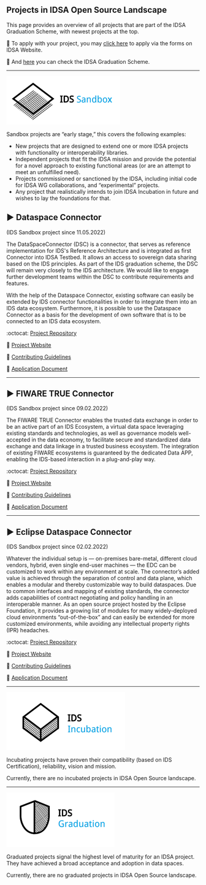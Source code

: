 ## Projects in IDSA Open Source Landscape 

This page provides an overview of all projects that are part of the IDSA Graduation Scheme, with newest projects at the top.

:triangular_flag_on_post: To apply with your project, you may [click here](https://internationaldataspaces.org/open-source-application-form/) to apply via the forms on IDSA Website.

:triangular_flag_on_post: And [here](https://github.com/International-Data-Spaces-Association/idsa/tree/main/graduation_scheme) you can check the IDSA Graduation Scheme.

---


![Sandbox](./media/IDSA-Sandbox-Logo.png)

Sandbox projects are “early stage,” this covers the following examples:

- New projects that are designed to extend one or more IDSA projects with functionality or interoperability libraries.
- Independent projects that fit the IDSA mission and provide the potential for a novel approach to existing functional areas (or are an attempt to meet an unfulfilled need).
- Projects commissioned or sanctioned by the IDSA, including initial code for IDSA WG collaborations, and “experimental” projects.
- Any project that realistically intends to join IDSA Incubation in future and wishes to lay the foundations for that.


## :arrow_forward: Dataspace Connector
(IDS Sandbox project since 11.05.2022)

The DataSpaceConnector (DSC) is a connector, that serves as reference implementation for IDS's Reference Architecture and is integrated as first Connector into IDSA Testbed. It allows an access to sovereign data sharing based on the IDS principles. As part of the IDS graduation scheme, the DSC will remain very closely to the IDS architecture. We would like to engage further development teams within the DSC to contribute requirements and features.

With the help of the Dataspace Connector, existing software can easily be extended by IDS connector functionalities in order to integrate them into an IDS data ecosystem. Furthermore, it is possible to use the Dataspace Connector as a basis for the development of own software that is to be connected to an IDS data ecosystem.

:octocat: [Project Repository](https://github.com/International-Data-Spaces-Association/DataspaceConnector)

:link: [Project Website](https://international-data-spaces-association.github.io/DataspaceConnector/)

:page_with_curl: [Contributing Guidelines](https://github.com/International-Data-Spaces-Association/DataspaceConnector/blob/main/CONTRIBUTING.md)

:memo: [Application Document](./Sandbox_Reviews/Applications/dataspace-connector.md)

---

## :arrow_forward: FIWARE TRUE Connector 
(IDS Sandbox project since 09.02.2022)

The FIWARE TRUE Connector enables the trusted data exchange in order to be an active part of an IDS Ecosystem, a virtual data space leveraging existing standards and technologies, as well as governance models well-accepted in the data economy, to facilitate secure and standardized data exchange and data linkage in a trusted business ecosystem. The integration of existing FIWARE ecosystems is guaranteed by the dedicated Data APP, enabling the IDS-based interaction in a plug-and-play way.

:octocat: [Project Repository](https://github.com/International-Data-Spaces-Association/true-connector)

:link: [Project Website](https://www.eng.it/en/case-studies/true-connector-per-facilitare-la-condivisione-di-dati-in-gaiax)

:page_with_curl: [Contributing Guidelines](https://github.com/eclipse-dataspaceconnector/DataSpaceConnector/blob/main/CONTRIBUTING.md)

:memo: [Application Document](./Sandbox_Reviews/Applications/true-connector.md)

---

## :arrow_forward: Eclipse Dataspace Connector
(IDS Sandbox project since 02.02.2022)

Whatever the individual setup is — on-premises bare-metal, different cloud vendors, hybrid, even single end-user machines — the EDC can be customized to work within any environment at scale. The connector’s added value is achieved through the separation of control and data plane, which enables a modular and thereby customizable way to build dataspaces. Due to common interfaces and mapping of existing standards, the connector adds capabilities of contract negotiating and policy handling in an interoperable manner. As an open source project hosted by the Eclipse Foundation, it provides a growing list of modules for many widely-deployed cloud environments “out-of-the-box” and can easily be extended for more customized environments, while avoiding any intellectual property rights (IPR) headaches.

:octocat: [Project Repository](https://github.com/eclipse-dataspaceconnector/DataSpaceConnector)

:link: [Project Website](https://projects.eclipse.org/projects/technology.dataspaceconnector) 

:page_with_curl: [Contributing Guidelines](https://github.com/eclipse-dataspaceconnector/DataSpaceConnector/blob/main/CONTRIBUTING.md)

:memo: [Application Document](./Sandbox_Reviews/Applications/eclipse-dataspace-connector.md)

---


![Incubated](./media/IDSA-Incubated-Logo.png)

Incubating projects have proven their compatibility (based on IDS Certification), reliability, vision and mission.

Currently, there are no incubated projects in IDSA Open Source landscape. 

---


![Graduted](./media/IDSA-Graduated-Logo.png)

Graduated projects signal the highest level of maturity for an IDSA project. They have achieved a broad acceptance and adoption in data spaces.

Currently, there are no graduated projects in IDSA Open Source landscape. 
